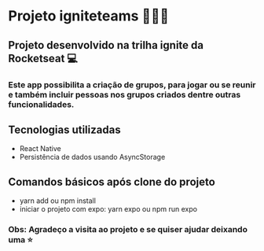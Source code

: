 # Projeto igniteteams 🚀🚀🚀

## Projeto desenvolvido na trilha ignite da Rocketseat 💻

### Este app possibilita a criação de grupos, para jogar ou se reunir e também incluir pessoas nos grupos criados dentre outras funcionalidades.

## Tecnologias utilizadas

- React Native
- Persistência de dados usando AsyncStorage

## Comandos básicos após clone do projeto

- yarn add ou npm install
- iniciar o projeto com expo: yarn expo ou npm run expo

### Obs: Agradeço a visita ao projeto e se quiser ajudar deixando uma ⭐
